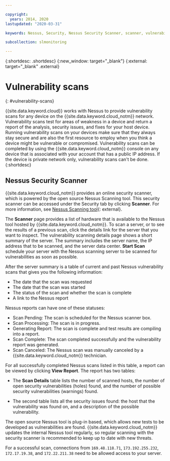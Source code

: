 ```yaml
---

copyright:
  years: 2014, 2020
lastupdated: "2020-03-31"

keywords: Nessus, Security, Nessus Security Scanner, scanner, vulnerability

subcollection: slmonitoring

---
```


{:shortdesc: .shortdesc}
{:new_window: target="_blank"}
{:external: target="_blank" .external}

# Vulnerability scans
{: #vulnerability-scans}

{{site.data.keyword.cloud}} works with Nessus to provide vulnerability scans for any device on the {{site.data.keyword.cloud_notm}} network. Vulnerability scans test for areas of weakness in a device and return a report of the analysis, security issues, and fixes for your host device. Running vulnerability scans on your devices make sure that they always stay secure and are also the first resource to employ when you think a device might be vulnerable or compromised. Vulnerability scans can be completed by using the {{site.data.keyword.cloud_notm}} console on any device that is associated with your account that has a public IP address. If the device is private network only, vulnerability scans can't be done.
{:shortdesc}

## Nessus Security Scanner
{{site.data.keyword.cloud_notm}} provides an online security scanner, which is powered by the open source Nessus Scanning tool. This security scanner can be accessed under the Security tab by clicking **Scanner**. For more information, see [Nessus Scanning tool](http://www.nessus.org/nessus/){: external}.

The **Scanner** page provides a list of hardware that is available to the Nessus tool hosted by {{site.data.keyword.cloud_notm}}. To scan a server, or to see the results of a previous scan, click the details link for the server that you want to inspect. The vulnerability scanning details page shows a short summary of the server. The summary includes the server name, the IP address that to be scanned, and the server data center. **Start Scan** schedule your server with the Nessus scanning server to be scanned for vulnerabilities as soon as possible.

After the server summary is a table of current and past Nessus vulnerability scans that gives you the following information: 
* The date that the scan was requested 
* The date that the scan was started 
* The status of the scan and whether the scan is complete 
* A link to the Nessus report

Nessus reports can have one of these statuses:

* Scan Pending: The scan is scheduled for the Nessus scanner box.
* Scan Processing: The scan is in progress.
* Generating Report: The scan is complete and test results are compiling into a report.
* Scan Complete: The scan completed successfully and the vulnerability report was generated.
* Scan Canceled: The Nessus scan was manually canceled by a {{site.data.keyword.cloud_notm}} technician.

For all successfully completed Nessus scans listed in this table, a report can be viewed by clicking **View Report**. The report has two tables: 
- The **Scan Details** table lists the number of scanned hosts, the number of open security vulnerabilities (holes) found, and the number of possible security vulnerabilities (warnings) found. 

- The second table lists all the security issues found: the host that the vulnerability was found on, and a description of the possible vulnerability.

The open source Nessus tool is plug-in based, which allows new tests to be developed as vulnerabilities are found. {{site.data.keyword.cloud_notm}} updates the internal Nessus tool regularly, so regular scanning with the security scanner is recommended to keep up to date with new threats.

For a successful scan, connections from `169.48.118.71`, `173.192.255.232`, `172.17.19.38`, and `172.22.211.38` need to be allowed access to your server.
